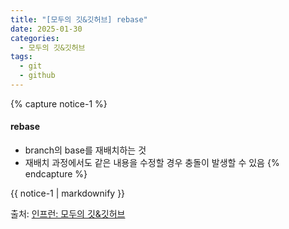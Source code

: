 ```yaml
---
title: "[모두의 깃&깃허브] rebase"
date: 2025-01-30
categories:
  - 모두의 깃&깃허브
tags:
  - git
  - github
---
```


{% capture notice-1 %}
#### rebase

* branch의 base를 재배치하는 것
* 재배치 과정에서도 같은 내용을 수정할 경우 충돌이 발생할 수 있음
{% endcapture %}

<div class="notice">
  {{ notice-1 | markdownify }}
</div>

출처: [인프런: 모두의 깃&깃허브][source]

[source]: https://www.inflearn.com/course/%EB%AA%A8%EB%91%90%EC%9D%98-%EA%B9%83-%EA%B9%83%ED%97%88%EB%B8%8C/dashboard
